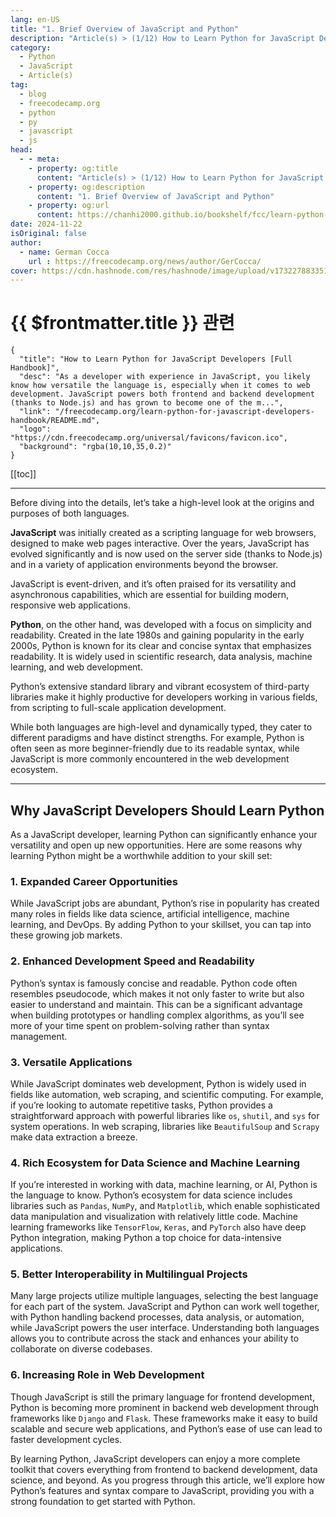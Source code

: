 ```yaml
---
lang: en-US
title: "1. Brief Overview of JavaScript and Python"
description: "Article(s) > (1/12) How to Learn Python for JavaScript Developers [Full Handbook]"
category:
  - Python
  - JavaScript
  - Article(s)
tag:
  - blog
  - freecodecamp.org
  - python
  - py
  - javascript
  - js
head:
  - - meta:
    - property: og:title
      content: "Article(s) > (1/12) How to Learn Python for JavaScript Developers [Full Handbook]"
    - property: og:description
      content: "1. Brief Overview of JavaScript and Python"
    - property: og:url
      content: https://chanhi2000.github.io/bookshelf/fcc/learn-python-for-javascript-developers-handbook/1-brief-overview-of-javascript-and-python.html
date: 2024-11-22
isOriginal: false
author:
  - name: German Cocca
    url : https://freecodecamp.org/news/author/GerCocca/
cover: https://cdn.hashnode.com/res/hashnode/image/upload/v1732278833514/c23ea6ad-25b9-45c9-a7a7-c32499ca1d8b.jpeg
---
```


# {{ $frontmatter.title }} 관련

```component VPCard
{
  "title": "How to Learn Python for JavaScript Developers [Full Handbook]",
  "desc": "As a developer with experience in JavaScript, you likely know how versatile the language is, especially when it comes to web development. JavaScript powers both frontend and backend development (thanks to Node.js) and has grown to become one of the m...",
  "link": "/freecodecamp.org/learn-python-for-javascript-developers-handbook/README.md",
  "logo": "https://cdn.freecodecamp.org/universal/favicons/favicon.ico",
  "background": "rgba(10,10,35,0.2)"
}
```

[[toc]]

---

<SiteInfo
  name="How to Learn Python for JavaScript Developers [Full Handbook]"
  desc="As a developer with experience in JavaScript, you likely know how versatile the language is, especially when it comes to web development. JavaScript powers both frontend and backend development (thanks to Node.js) and has grown to become one of the m..."
  url="https://freecodecamp.org/news/learn-python-for-javascript-developers-handbook#heading-1-brief-overview-of-javascript-and-python"
  logo="https://cdn.freecodecamp.org/universal/favicons/favicon.ico"
  preview="https://cdn.hashnode.com/res/hashnode/image/upload/v1732278833514/c23ea6ad-25b9-45c9-a7a7-c32499ca1d8b.jpeg"/>

Before diving into the details, let’s take a high-level look at the origins and purposes of both languages.

**JavaScript** was initially created as a scripting language for web browsers, designed to make web pages interactive. Over the years, JavaScript has evolved significantly and is now used on the server side (thanks to Node.js) and in a variety of application environments beyond the browser.

JavaScript is event-driven, and it’s often praised for its versatility and asynchronous capabilities, which are essential for building modern, responsive web applications.

**Python**, on the other hand, was developed with a focus on simplicity and readability. Created in the late 1980s and gaining popularity in the early 2000s, Python is known for its clear and concise syntax that emphasizes readability. It is widely used in scientific research, data analysis, machine learning, and web development.

Python’s extensive standard library and vibrant ecosystem of third-party libraries make it highly productive for developers working in various fields, from scripting to full-scale application development.

While both languages are high-level and dynamically typed, they cater to different paradigms and have distinct strengths. For example, Python is often seen as more beginner-friendly due to its readable syntax, while JavaScript is more commonly encountered in the web development ecosystem.

---

## Why JavaScript Developers Should Learn Python

As a JavaScript developer, learning Python can significantly enhance your versatility and open up new opportunities. Here are some reasons why learning Python might be a worthwhile addition to your skill set:

### 1. Expanded Career Opportunities

While JavaScript jobs are abundant, Python’s rise in popularity has created many roles in fields like data science, artificial intelligence, machine learning, and DevOps. By adding Python to your skillset, you can tap into these growing job markets.

### 2. Enhanced Development Speed and Readability

Python’s syntax is famously concise and readable. Python code often resembles pseudocode, which makes it not only faster to write but also easier to understand and maintain. This can be a significant advantage when building prototypes or handling complex algorithms, as you’ll see more of your time spent on problem-solving rather than syntax management.

### 3. Versatile Applications

While JavaScript dominates web development, Python is widely used in fields like automation, web scraping, and scientific computing. For example, if you’re looking to automate repetitive tasks, Python provides a straightforward approach with powerful libraries like `os`, `shutil`, and `sys` for system operations. In web scraping, libraries like `BeautifulSoup` and `Scrapy` make data extraction a breeze.

### 4. Rich Ecosystem for Data Science and Machine Learning

If you’re interested in working with data, machine learning, or AI, Python is the language to know. Python’s ecosystem for data science includes libraries such as `Pandas`, `NumPy`, and `Matplotlib`, which enable sophisticated data manipulation and visualization with relatively little code. Machine learning frameworks like `TensorFlow`, `Keras`, and `PyTorch` also have deep Python integration, making Python a top choice for data-intensive applications.

### 5. Better Interoperability in Multilingual Projects

Many large projects utilize multiple languages, selecting the best language for each part of the system. JavaScript and Python can work well together, with Python handling backend processes, data analysis, or automation, while JavaScript powers the user interface. Understanding both languages allows you to contribute across the stack and enhances your ability to collaborate on diverse codebases.

### 6. Increasing Role in Web Development

Though JavaScript is still the primary language for frontend development, Python is becoming more prominent in backend web development through frameworks like `Django` and `Flask`. These frameworks make it easy to build scalable and secure web applications, and Python’s ease of use can lead to faster development cycles.

By learning Python, JavaScript developers can enjoy a more complete toolkit that covers everything from frontend to backend development, data science, and beyond. As you progress through this article, we’ll explore how Python’s features and syntax compare to JavaScript, providing you with a strong foundation to get started with Python.
